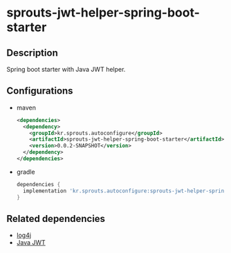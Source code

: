# sprouts-jwt-helper-spring-boot-starter

## Description

Spring boot starter with Java JWT helper.

## Configurations

* maven
  ```xml
  <dependencies>
    <dependency>
      <groupId>kr.sprouts.autoconfigure</groupId>
      <artifactId>sprouts-jwt-helper-spring-boot-starter</artifactId>
      <version>0.0.2-SNAPSHOT</version>
    </dependency>
  </dependencies>
  ```

* gradle
  ```groovy
  dependencies {
    implementation 'kr.sprouts.autoconfigure:sprouts-jwt-helper-spring-boot-starter:0.0.2-SNAPSHOT'
  }
  ```

## Related dependencies
* [log4j](https://logging.apache.org/log4j/2.x/)
* [Java JWT](https://github.com/jwtk/jjwt)